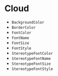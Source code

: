 # Cloud

* `BackgroundColor`
* `BorderColor`
* `FontColor`
* `FontName`
* `FontSize`
* `FontStyle`
* `StereotypeFontColor`
* `StereotypeFontName`
* `StereotypeFontSize`
* `StereotypeFontStyle`
